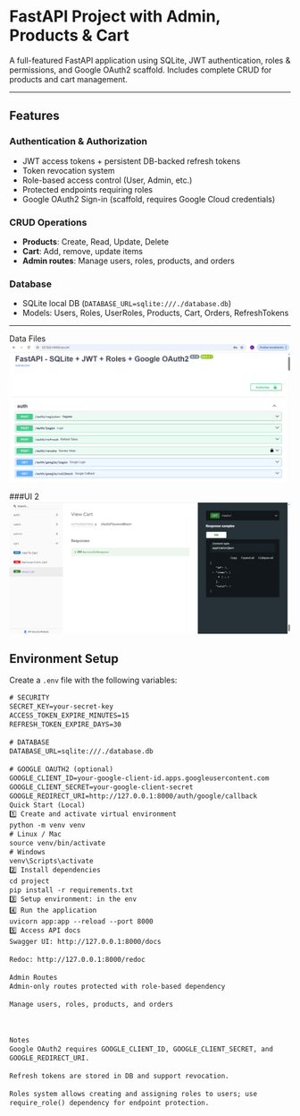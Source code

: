 # FastAPI Project with Admin, Products & Cart

A full-featured FastAPI application using SQLite, JWT authentication, roles & permissions, and Google OAuth2 scaffold. Includes complete CRUD for products and cart management.

---

## Features

### Authentication & Authorization
- JWT access tokens + persistent DB-backed refresh tokens
- Token revocation system
- Role-based access control (User, Admin, etc.)
- Protected endpoints requiring roles
- Google OAuth2 Sign-in (scaffold, requires Google Cloud credentials)

### CRUD Operations
- **Products**: Create, Read, Update, Delete
- **Cart**: Add, remove, update items
- **Admin routes**: Manage users, roles, products, and orders

### Database
- SQLite local DB (`DATABASE_URL=sqlite:///./database.db`)
- Models: Users, Roles, UserRoles, Products, Cart, Orders, RefreshTokens

---
Data Files
![Dataset 1](1.png)

###UI 2
![Dataset 2](2.png)


## Environment Setup

Create a `.env` file with the following variables:

```env
# SECURITY
SECRET_KEY=your-secret-key
ACCESS_TOKEN_EXPIRE_MINUTES=15
REFRESH_TOKEN_EXPIRE_DAYS=30

# DATABASE
DATABASE_URL=sqlite:///./database.db

# GOOGLE OAUTH2 (optional)
GOOGLE_CLIENT_ID=your-google-client-id.apps.googleusercontent.com
GOOGLE_CLIENT_SECRET=your-google-client-secret
GOOGLE_REDIRECT_URI=http://127.0.0.1:8000/auth/google/callback
Quick Start (Local)
1️⃣ Create and activate virtual environment
python -m venv venv
# Linux / Mac
source venv/bin/activate
# Windows
venv\Scripts\activate
2️⃣ Install dependencies
cd project
pip install -r requirements.txt
3️⃣ Setup environment: in the env
4️⃣ Run the application
uvicorn app:app --reload --port 8000
5️⃣ Access API docs
Swagger UI: http://127.0.0.1:8000/docs

Redoc: http://127.0.0.1:8000/redoc

Admin Routes
Admin-only routes protected with role-based dependency

Manage users, roles, products, and orders



Notes
Google OAuth2 requires GOOGLE_CLIENT_ID, GOOGLE_CLIENT_SECRET, and GOOGLE_REDIRECT_URI.

Refresh tokens are stored in DB and support revocation.

Roles system allows creating and assigning roles to users; use require_role() dependency for endpoint protection.
